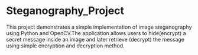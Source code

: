 # Steganography_Project
This project demonstrates a simple implementation of image steganography using Python and OpenCV.The application allows users to hide(encrypt) a secret message inside an image and later retrieve (decrypt) the message using simple encryption and decryption method.
